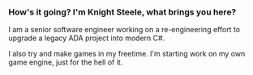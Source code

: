 ### How's it going? I'm Knight Steele, what brings you here?

I am a senior software engineer working on a re-engineering effort to upgrade a legacy ADA project into modern C#.

I also try and make games in my freetime. I'm starting work on my own game engine, just for the hell of it.

[youtube]: https://www.youtube.com/channel/UCABHPE1wir3z7PyVRAwusWg
[linkedin]: https://www.linkedin.com/in/knight-steele-093188189/
